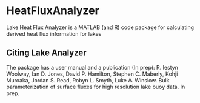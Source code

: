 HeatFluxAnalyzer
================

Lake Heat Flux Analyzer is a MATLAB (and R) code package for calculating derived heat flux information for lakes

Citing Lake Analyzer
-------
The package has a user manual and a publication (In prep): R. Iestyn Woolway, Ian D. Jones, David P. Hamilton, Stephen C. Maberly, Kohji Muroaka, Jordan S. Read, Robyn L. Smyth, Luke A. Winslow. Bulk parameterization of surface fluxes for high resolution lake buoy data. In prep.
